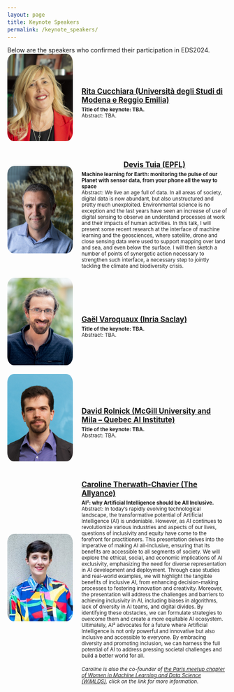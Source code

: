 ```yaml
---
layout: page
title: Keynote Speakers
permalink: /keynote_speakers/
---
```


<head>
    <meta charset="UTF-8">
    <meta name="viewport" content="width=device-width, initial-scale=1.0">
    <title>Keynote Speakers</title>
    <style>
        .speaker-container {
            display: flex;
            flex-direction: column;
            align-items: flex-start;
            gap: 20px;
        }
        .speaker {
            display: flex;
            align-items: center;
            gap: 20px;
        }
        .speaker img {
            width: 150px;
            height: 200px;
            border-radius: 10%;
            object-fit: cover;
            vertical-align: middle;
        }
        .speaker-info {
            flex: 1;
        }
        .speaker-info h2 {
            display: flex;
            flex-direction: column;
            align-items: center;
            font-size: larger;
            margin-bottom: 5px;
        }
        .speaker-info strong {
            font-weight: bold; 
        }
        .speaker-info p {
            margin: 0;
            font-size: smaller;
            text-align: left;
        }
    </style>
</head>
Below are the speakers who confirmed their participation in EDS2024.

<body>
    <div class="speaker-container">
    <div class="speaker">
        <img src="../assets/images_speakers/rita_cucchiara.jpg" alt="Rita Cucchiara">
        <div class="speaker-info">
            <a href="https://aimagelab.ing.unimore.it/imagelab/person.asp?idpersona=1">
                <h2>Rita Cucchiara (Università degli Studi di Modena e Reggio Emilia)</h2>
            </a>
            <p><strong>Title of the keynote: TBA.</strong></p>
            <p>Abstract: TBA.</p>
        </div>
    </div>
    <div class="speaker">
        <img src="../assets/images_speakers/devis_tuia.jpg" alt="Devis Tuia">
        <div class="speaker-info">
            <a href="https://people.epfl.ch/devis.tuia">
                <h2>Devis Tuia (EPFL)</h2>
            </a>
            <p><strong>Machine learning for Earth: monitoring the pulse of our Planet with sensor data, from your phone all the way to space</strong></p>
            <p>Abstract: We live an age full of data. In all areas of society, digital data is now abundant, but also unstructured and pretty much unexploited. Environmental science is no exception and the last years have seen an increase of use of digital sensing to observe an understand processes at work and their impacts of human activities. In this talk, I will present some recent research at the interface of machine learning and the geosciences, where satellite, drone and close sensing data were used to support mapping over land and sea, and even below the surface. I will then sketch a number of points of synergetic action necessary to strengthen such interface, a necessary step to jointly tackling the climate and biodiversity crisis.</p>
        </div>
    </div>
        <div class="speaker">
            <img src="../assets/images_speakers/gael_varoquaux.jpg" alt="Gaël Varoquaux">
            <div class="speaker-info">
                <a href="https://gael-varoquaux.info/">
                    <h2>Gaël Varoquaux (Inria Saclay)</h2>
                </a>
                <p><strong>Title of the keynote: TBA.</strong></p>
                <p>Abstract: TBA.</p>
            </div>
        </div>
        <div class="speaker-container">
    <div class="speaker">
        <img src="../assets/images_speakers/rolnick_square.jpg" alt="David Rolnick ">
        <div class="speaker-info">
            <a href="https://davidrolnick.com/">
                <h2>David Rolnick (McGill University and Mila – Quebec AI Institute)</h2>
            </a>
            <p><strong>Title of the keynote: TBA.</strong></p>
            <p>Abstract: TBA.</p>
        </div>
    </div>
        <div class="speaker">
            <img src="../assets/images_speakers/caroline_therwath-chavier.jpeg" alt="Caroline Therwath-Chavier">
            <div class="speaker-info">
                <a href="https://theallyance.one/team">
                    <h2>Caroline Therwath-Chavier (The Allyance)</h2>
                </a>
                <p><strong>AI²: why Artificial Intelligence should be All Inclusive.</strong></p>
                <p>Abstract: In today’s rapidly evolving technological landscape, the transformative potential of Artificial Intelligence (AI) is undeniable. However, as AI continues to revolutionize various industries and aspects of our lives, questions of inclusivity and equity have come to the forefront for practitioners. This presentation delves into the imperative of making AI all-inclusive, ensuring that its benefits are accessible to all segments of society.
                We will explore the ethical, social, and economic implications of AI exclusivity, emphasizing the need for diverse representation in AI development and deployment. Through case studies and real-world examples, we will highlight the tangible benefits of inclusive AI, from enhancing decision-making processes to fostering innovation and creativity.
                Moreover, the presentation will address the challenges and barriers to achieving inclusivity in AI, including biases in algorithms, lack of diversity in AI teams, and digital divides. By identifying these obstacles, we can formulate strategies to overcome them and create a more equitable AI ecosystem.
Ultimately, AI² advocates for a future where Artificial Intelligence is not only powerful and innovative but also inclusive and accessible to everyone. By embracing diversity and promoting inclusion, we can harness the full potential of AI to address pressing societal challenges and build a better world for all.</p><br>        
<p><em>Caroline is also the co-founder of <a href="https://www.meetup.com/fr-FR/Paris-Women-in-Machine-Learning-Data-Science/">the Paris meetup chapter of Women in Machine Learning and Data Science (WiMLDS)</a>, click on the link for more information.</em></p>
            </div>
        </div>
    </div>
<!-- </body> -->
